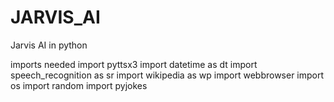 # JARVIS_AI
Jarvis AI in python

imports needed
import pyttsx3
import datetime as dt
import speech_recognition as sr
import wikipedia as wp
import webbrowser
import os
import random
import pyjokes
